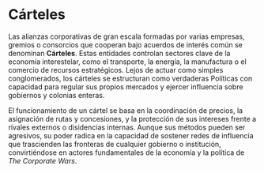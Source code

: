 # Cárteles

Las alianzas corporativas de gran escala formadas por varias empresas, gremios o consorcios que cooperan bajo acuerdos de interés común se denominan **Cárteles**. Estas entidades controlan sectores clave de la economía interestelar, como el transporte, la energía, la manufactura o el comercio de recursos estratégicos. Lejos de actuar como simples conglomerados, los cárteles se estructuran como verdaderas Políticas con capacidad para regular sus propios mercados y ejercer influencia sobre gobiernos y colonias enteras.

El funcionamiento de un cártel se basa en la coordinación de precios, la asignación de rutas y concesiones, y la protección de sus intereses frente a rivales externos o disidencias internas. Aunque sus métodos pueden ser agresivos, su poder radica en la capacidad de sostener redes de influencia que trascienden las fronteras de cualquier gobierno o institución, convirtiéndose en actores fundamentales de la economía y la política de _The Corporate Wars_.

